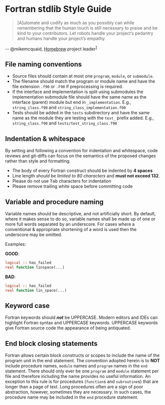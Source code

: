 # Fortran stdlib Style Guide

> [A]utomate and codify as much as you possibly can while remembering that the human touch is still necessary to praise
> and be kind to your contributors.
> Let robots handle your project’s pedantry and humans handle your project’s empathy.

-- @mikemcquaid, [Homebrew] project leader<sup>[1]</sup>

[1]: https://mikemcquaid.com/2018/06/05/robot-pedantry-human-empathy/
[Homebrew]: https://brew.sh

## File naming conventions

- Source files should contain at most one `program`, `module`, or `submodule`.
- The filename should match the program or module name and have the file extension `.f90` or `.F90` if preprocessing is required.
- If the interface and implementation is split using submodules the implementation submodule file should have the same name as the
  interface (parent) module but end in `_implementation`.
  E.g., `string_class.f90` and `string_class_implementation.f90`
- Tests should be added in the `tests` subdirectory and have the same name as the module they are testing with the `test_` prefix
  added.
  E.g., `string_class.f90` and `tests/test_string_class.f90`

## Indentation & whitespace

By setting and following a convention for indentation and whitespace, code reviews and git-diffs can
focus on the semantics of the proposed changes rather than style and formatting.

* The body of every Fortran construct should be indented by __4 spaces__
* Line length *should be limited to 80 characters* and __must not exceed 132__.
* Please do not use <kbd>Tab</kbd> characters for indentation
* Please remove trailing white space before committing code

## Variable and procedure naming

Variable names should be descriptive, and not artificially short.
By default, where it makes sense to do so, variable names shall be made up of one or more full words separated by an underscore.
For cases where a conventional & appropriate shortening of a word is used then the underscore may be omitted.

Examples:

__GOOD__:

``` fortran
logical :: has_failed
real function linspace(...)
```

__BAD__:

``` fortran
logical :: has_failed
real function lin_space(...)
```

## Keyword case

Fortran keywords should __*not*__ be UPPERCASE.
Modern editors and IDEs can highlight Fortran syntax and UPPERCASE keywords.
UPPERCASE keywords give Fortran source code the appearance of being antiquated.

## End <scope> block closing statements

Fortran allows certain block constructs or scopes to include the name of the program unit in the end statement.
The convention adopted herein is to __NOT__ include procedure names, `module` names and `program` names in the `end` statement.
There should only ever be one `program` and `module` statement per file and therefore including the name provides no useful information.
An exception to this rule is for procedures (`function`s and `subroutine`s) that are longer than a page of text.
Long procedures often are a sign of poor abstraction, however, sometimes they are necessary.
In such cases, the procedure name may be included in the `end` procedure statement.
